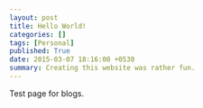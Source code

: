 ```yaml
---
layout: post
title: Hello World!
categories: []
tags: [Personal]
published: True
date: 2015-03-07 18:16:00 +0530
summary: Creating this website was rather fun.
---
```


Test page for blogs.
